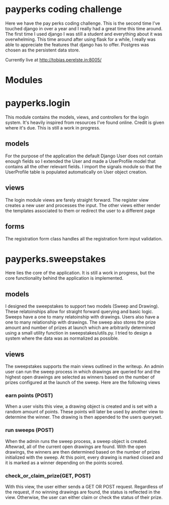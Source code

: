 payperks coding challenge
=========================

Here we have the pay perks coding challenge. This is the second time I've touched django in
over a year and I really had a great time this time around. The first time I used django I was 
still a student and everything about it was overwhelming. This time around after using
flask for a while, I really was able to appreciate the features that django has to offer. 
Postgres was chosen as the persistent data store.

Currently live at http://tobias.perelste.in:8005/

Modules
=======
# payperks.login
This module contains the models, views, and controllers for the login system. 
It's heavily inspired from resources I've found online. Credit is given where it's due. 
This is still a work in progress.

## models
For the purpose of the application
the default Django User does not contain enough fields so I extended the User and made a
UserProfile model that contains all the other relevant fields. I import the signals module
so that the UserProfile table is populated automatically on User object creation.


## views
The login module views are farely straight forward. The register view creates a new user and processes
the input. The other views either render the templates associated to them or redirect the user
to a different page

## forms

The registration form class handles all the registration form input validation.


# payperks.sweepstakes
Here lies the core of the application. It is still a work in progress, but the core functionality
behind the application is implemented. 

## models
I designed the sweepstakes to support two models (Sweep and Drawing). These relatoinships allow for
straight forward querying and basic logic. Sweeps have a one to many relatoinship with 
drawings. Users also have a one to many relationship with drawings. 
The sweep also stores the prize amount and number of prizes at launch which are  arbitrarily determined 
using a small utility function in sweepstakes/utils.py. I tried to design a system where the data was as normalized
as possible. 

## views

The sweepstakes supports the main views outlined in the writeup. An admin user can run the sweep process
in which drawings are queried for and the highest open drawings are selected as winners based on
the number of prizes configured at the launch of the sweep.  Here are the following views

### earn points (POST)
When a user visits this view, a drawing object is created and is set with a random amount of points. 
These points will later be used by another view to determine the winner. The drawing is then appended to the users queryset.

### run sweeps (POST)
When the admin runs the sweep process, a sweep object is created. Aftewrad, all of the current open drawings are found. With the open drawings, the winners are then determined based on the number of prizes initialized with the sweep. At this point, every drawing is marked closed and it is marked as a winner depending on the points scored.


###  check_or_claim_prize(GET, POST)
With this view, the user either sends a GET OR POST request. Regardless of the request, if no
winning drawings are found, the status is reflected in the view. Otherwise, the user can either claim
or check the status of their prize. 
